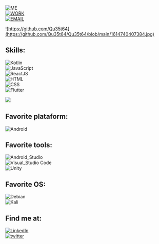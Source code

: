 ![ME](https://img.shields.io/badge/Programmer-Orlando%20N.%20Rodriguez-blue)<br>
[![WORK](https://img.shields.io/badge/Work-Android%20Developer%20at%20Inmersoft-brightgreen)](https://github.com/orgs/inmersoft-dev/teams/software-development)<br>
[![EMAIL](https://img.shields.io/badge/Email-dfashion.corp@gmail.com-9cf)](mailto:dfashion.corp@gmail.com)<br>

![https://github.com/Qu35t64](https://github.com/Qu35t64/Qu35t64/blob/main/1614740407384.jpg)
 
## Skills:

![Kotlin](https://img.shields.io/badge/Kotlin-0095D5?style=for-the-badge&logo=kotlin&logoColor=white&labelColor=101010)</br>
![JavaScript](https://img.shields.io/badge/JavaScript-yellow?style=for-the-badge&logo=javascript&logoColor=white&labelColor=101010)</br>
![ReactJS](https://img.shields.io/badge/React-blue?style=for-the-badge&logo=react&logoColor=white&labelColor=101010)</br>
![HTML](https://img.shields.io/badge/Html-orange?style=for-the-badge&logo=html5&logoColor=white&labelColor=101010)</br>
![CSS](https://img.shields.io/badge/Css-blue?style=for-the-badge&logo=css3&logoColor=white&labelColor=101010)</br>
![Flutter](https://img.shields.io/badge/Flutter-blue?style=for-the-badge&logo=flutter&logoColor=white&labelColor=101010)</br>

<img
  src="https://cr-ss-service.azurewebsites.net/api/ScreenShot?widget=summary&username=Qu35t64&badges=4&show-avatar=true&style=--header-bg-color:%23000;--border-radius:10px"
/>

## Favorite plataform:
![Android](https://img.shields.io/badge/Android-3DDC84?style=for-the-badge&logo=android&logoColor=white&labelColor=101010)</br>

## Favorite tools:
![Android_Studio](https://img.shields.io/badge/Android_Studio-3DDC84?style=for-the-badge&logo=android-studio&logoColor=white&labelColor=101010)</br>
![Visual_Studio Code](https://img.shields.io/badge/Visual_Studio_Code-blue?style=for-the-badge&logo=visual-studio-code&logoColor=white&labelColor=101010)</br>
![Unity](https://img.shields.io/badge/Unity-black?style=for-the-badge&logo=unity&logoColor=white&labelColor=101010)</br>

## Favorite OS:
![Debian](https://img.shields.io/badge/Debian-red?style=for-the-badge&logo=debian&logoColor=white&labelColor=101010)</br>
![Kali](https://img.shields.io/badge/Kali-blue?style=for-the-badge&logo=kali-linux&logoColor=white&labelColor=101010)</br>
 
## Find me at:
[![LinkedIn](https://img.shields.io/badge/LinkedIn-Orlando_Novas_Rodriguez-0077B5?style=for-the-badge&logo=linkedin&logoColor=white&labelColor=101010)](https://www.linkedin.com/in/orlando-dev/)<br>
[![twitter](https://img.shields.io/badge/twitter-ORodrig02906451-0077B5?style=for-the-badge&logo=twitter&logoColor=white&labelColor=101010)](https://twitter.com/ORodrig02906451)
